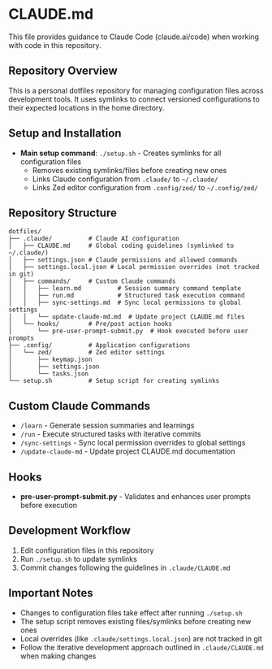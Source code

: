 # CLAUDE.md

This file provides guidance to Claude Code (claude.ai/code) when working with code in this repository.

## Repository Overview
This is a personal dotfiles repository for managing configuration files across development tools. It uses symlinks to connect versioned configurations to their expected locations in the home directory.

## Setup and Installation
- **Main setup command**: `./setup.sh` - Creates symlinks for all configuration files
  - Removes existing symlinks/files before creating new ones
  - Links Claude configuration from `.claude/` to `~/.claude/`
  - Links Zed editor configuration from `.config/zed/` to `~/.config/zed/`

## Repository Structure
```
dotfiles/
├── .claude/          # Claude AI configuration
│   ├── CLAUDE.md     # Global coding guidelines (symlinked to ~/.claude/)
│   ├── settings.json # Claude permissions and allowed commands
│   ├── settings.local.json # Local permission overrides (not tracked in git)
│   ├── commands/     # Custom Claude commands
│   │   ├── learn.md          # Session summary command template
│   │   ├── run.md            # Structured task execution command
│   │   ├── sync-settings.md  # Sync local permissions to global settings
│   │   └── update-claude-md.md  # Update project CLAUDE.md files
│   └── hooks/        # Pre/post action hooks
│       └── pre-user-prompt-submit.py  # Hook executed before user prompts
├── .config/          # Application configurations
│   └── zed/          # Zed editor settings
│       ├── keymap.json
│       ├── settings.json
│       └── tasks.json
└── setup.sh          # Setup script for creating symlinks
```

## Custom Claude Commands
- `/learn` - Generate session summaries and learnings
- `/run` - Execute structured tasks with iterative commits
- `/sync-settings` - Sync local permission overrides to global settings
- `/update-claude-md` - Update project CLAUDE.md documentation

## Hooks
- **pre-user-prompt-submit.py** - Validates and enhances user prompts before execution

## Development Workflow
1. Edit configuration files in this repository
2. Run `./setup.sh` to update symlinks
3. Commit changes following the guidelines in `.claude/CLAUDE.md`

## Important Notes
- Changes to configuration files take effect after running `./setup.sh`
- The setup script removes existing files/symlinks before creating new ones
- Local overrides (like `.claude/settings.local.json`) are not tracked in git
- Follow the iterative development approach outlined in `.claude/CLAUDE.md` when making changes